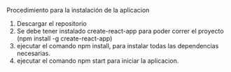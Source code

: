 Procedimiento para la instalación de la aplicacion

1. Descargar el repositorio
2. Se debe tener instalado create-react-app para poder correr el proyecto (npm install -g create-react-app)
3. ejecutar el comando npm install, para instalar todas las dependencias necesarias.
4. ejecutar el comando npm start para iniciar la aplicacion.
